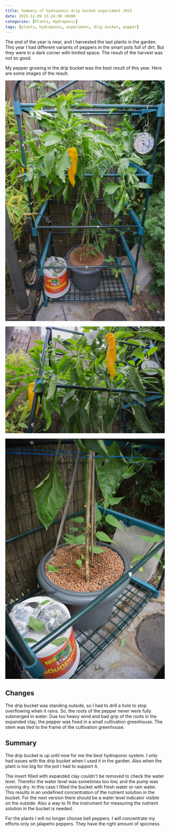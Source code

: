 ```yaml
---
title: Summary of hydroponic drip bucket experiment 2015
date: 2015-12-09 13:24:30 +0200
categories: [Plants, Hydroponic]
tags: [plants, hydroponic, experiment, drip bucket, pepper]
---
```


The end of the year is near, and I harvested the last plants in the garden.
This year I had different variants of peppers in the smart pots full of dirt.
But they were in a dark corner with limited space.
The result of the harvest was not so good.

My pepper growing in the drip bucket was the best result of this year.
Here are some images of the result.

![Hydroponic Summary - Full Plant](/assets/img/2015-12-09-hydroponic-summary/2015-12-09-hydroponic-summary-full-plant.jpg)

![Hydroponic Summary - Bell Peppers](/assets/img/2015-12-09-hydroponic-summary/2015-12-09-hydroponic-summary-bell-peppers.jpg)

![Hydroponic Summary - Drip Bucket](/assets/img/2015-12-09-hydroponic-summary/2015-12-09-hydroponic-summary-drip-bucket.jpg)

## Changes

The drip bucket was standing outside, so I had to drill a hole to stop overflowing when it rains.
So, the roots of the pepper never were fully submerged in water.
Due too heavy wind and bad grip of the roots in the expanded clay, the pepper was fixed in a small cultivation greenhouse.
The stem was tied to the frame of the cultivation greenhouse.

## Summary

The drip bucket is up until now for me the best hydroponic system.
I only had issues with the drip bucket when I used it in the garden.
Also when the plant is too big for the pot I had to support it.

The insert filled with expanded clay couldn't be removed to check the water level.
Therefor the water level was sometimes too low, and the pump was running dry.
In this case I filled the bucket with fresh water or rain water.
This results in an undefined concentration of the nutrient solution in the bucket.
For the next version there should be a water level indicator visible on the outside.
Also a way to fit the instrument for measuring the nutrient solution in the bucket is needed.

For the plants I will no longer choose bell peppers.
I will concentrate my efforts only on jalapeño peppers.
They have the right amount of spiciness.
